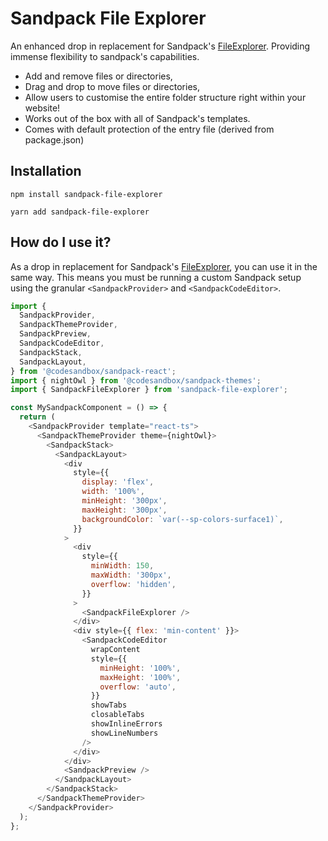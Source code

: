 # Sandpack File Explorer

An enhanced drop in replacement for Sandpack's [FileExplorer](https://github.com/codesandbox/sandpack/tree/main/sandpack-react/src/components/FileExplorer). Providing immense flexibility to sandpack's capabilities.

- Add and remove files or directories,
- Drag and drop to move files or directories,
- Allow users to customise the entire folder structure right within your website!
- Works out of the box with all of Sandpack's templates.
- Comes with default protection of the entry file (derived from package.json)

## Installation

```console
npm install sandpack-file-explorer
```

```console
yarn add sandpack-file-explorer
```

## How do I use it?

As a drop in replacement for Sandpack's [FileExplorer](https://github.com/codesandbox/sandpack/tree/main/sandpack-react/src/components/FileExplorer), you can use it in the same way.
This means you must be running a custom Sandpack setup using the granular `<SandpackProvider>` and `<SandpackCodeEditor>`.

```js
import {
  SandpackProvider,
  SandpackThemeProvider,
  SandpackPreview,
  SandpackCodeEditor,
  SandpackStack,
  SandpackLayout,
} from '@codesandbox/sandpack-react';
import { nightOwl } from '@codesandbox/sandpack-themes';
import { SandpackFileExplorer } from 'sandpack-file-explorer';

const MySandpackComponent = () => {
  return (
    <SandpackProvider template="react-ts">
      <SandpackThemeProvider theme={nightOwl}>
        <SandpackStack>
          <SandpackLayout>
            <div
              style={{
                display: 'flex',
                width: '100%',
                minHeight: '300px',
                maxHeight: '300px',
                backgroundColor: `var(--sp-colors-surface1)`,
              }}
            >
              <div
                style={{
                  minWidth: 150,
                  maxWidth: '300px',
                  overflow: 'hidden',
                }}
              >
                <SandpackFileExplorer />
              </div>
              <div style={{ flex: 'min-content' }}>
                <SandpackCodeEditor
                  wrapContent
                  style={{
                    minHeight: '100%',
                    maxHeight: '100%',
                    overflow: 'auto',
                  }}
                  showTabs
                  closableTabs
                  showInlineErrors
                  showLineNumbers
                />
              </div>
            </div>
            <SandpackPreview />
          </SandpackLayout>
        </SandpackStack>
      </SandpackThemeProvider>
    </SandpackProvider>
  );
};
```
